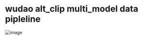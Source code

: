 # wudao alt_clip multi_model data pipleline  

![image](https://github.com/AlexZhangUPUPUP/AI/assets/64730887/d8e9b461-f164-43ca-9aa6-7f8d7f19db0a)

